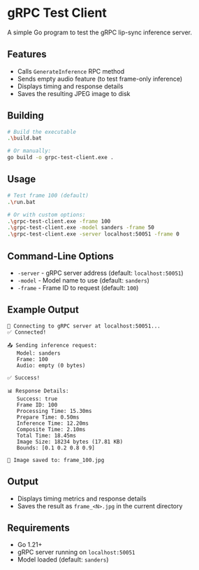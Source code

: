 # gRPC Test Client

A simple Go program to test the gRPC lip-sync inference server.

## Features

- Calls `GenerateInference` RPC method
- Sends empty audio feature (to test frame-only inference)
- Displays timing and response details
- Saves the resulting JPEG image to disk

## Building

```bash
# Build the executable
.\build.bat

# Or manually:
go build -o grpc-test-client.exe .
```

## Usage

```bash
# Test frame 100 (default)
.\run.bat

# Or with custom options:
.\grpc-test-client.exe -frame 100
.\grpc-test-client.exe -model sanders -frame 50
.\grpc-test-client.exe -server localhost:50051 -frame 0
```

## Command-Line Options

- `-server` - gRPC server address (default: `localhost:50051`)
- `-model` - Model name to use (default: `sanders`)
- `-frame` - Frame ID to request (default: `100`)

## Example Output

```
🔌 Connecting to gRPC server at localhost:50051...
✅ Connected!

📤 Sending inference request:
   Model: sanders
   Frame: 100
   Audio: empty (0 bytes)

✅ Success!

📊 Response Details:
   Success: true
   Frame ID: 100
   Processing Time: 15.30ms
   Prepare Time: 0.50ms
   Inference Time: 12.20ms
   Composite Time: 2.10ms
   Total Time: 18.45ms
   Image Size: 18234 bytes (17.81 KB)
   Bounds: [0.1 0.2 0.8 0.9]

💾 Image saved to: frame_100.jpg
```

## Output

- Displays timing metrics and response details
- Saves the result as `frame_<N>.jpg` in the current directory

## Requirements

- Go 1.21+
- gRPC server running on `localhost:50051`
- Model loaded (default: `sanders`)
